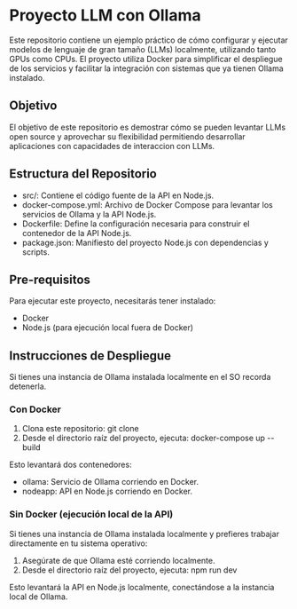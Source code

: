 # Proyecto LLM con Ollama

Este repositorio contiene un ejemplo práctico de cómo configurar y ejecutar modelos de lenguaje de gran tamaño (LLMs) localmente, utilizando tanto GPUs como CPUs. El proyecto utiliza Docker para simplificar el despliegue de los servicios y facilitar la integración con sistemas que ya tienen Ollama instalado.

## Objetivo

El objetivo de este repositorio es demostrar cómo se pueden levantar LLMs open source y aprovechar su flexibilidad permitiendo desarrollar aplicaciones con capacidades de interaccion con LLMs.

## Estructura del Repositorio

- src/: Contiene el código fuente de la API en Node.js.
- docker-compose.yml: Archivo de Docker Compose para levantar los servicios de Ollama y la API Node.js.
- Dockerfile: Define la configuración necesaria para construir el contenedor de la API Node.js.
- package.json: Manifiesto del proyecto Node.js con dependencias y scripts.

## Pre-requisitos

Para ejecutar este proyecto, necesitarás tener instalado:

- Docker
- Node.js (para ejecución local fuera de Docker)

## Instrucciones de Despliegue

Si tienes una instancia de Ollama instalada localmente en el SO recorda detenerla.

### Con Docker

1. Clona este repositorio: git clone <url-del-repositorio>
2. Desde el directorio raíz del proyecto, ejecuta: docker-compose up --build

Esto levantará dos contenedores:

- ollama: Servicio de Ollama corriendo en Docker.
- nodeapp: API en Node.js corriendo en Docker.

### Sin Docker (ejecución local de la API)

Si tienes una instancia de Ollama instalada localmente y prefieres trabajar directamente en tu sistema operativo:

1. Asegúrate de que Ollama esté corriendo localmente.
2. Desde el directorio raíz del proyecto, ejecuta: npm run dev

Esto levantará la API en Node.js localmente, conectándose a la instancia local de Ollama.
